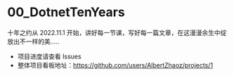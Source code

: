 # 00_DotnetTenYears
十年之约从 2022.11.1 开始，讲好每一节课，写好每一篇文章，在这漫漫余生中绽放出不一样的美.....

- 项目进度请查看 Issues
- 整体项目看板地址：https://github.com/users/AlbertZhaoz/projects/1
